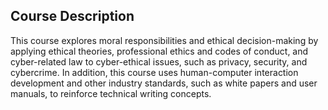 ## Course Description

This course explores moral responsibilities and ethical decision-making by applying ethical theories, professional ethics and codes of conduct, and cyber-related law to cyber-ethical issues, such as privacy, security, and cybercrime. In addition, this course uses human-computer interaction development and other industry standards, such as white papers and user manuals, to reinforce technical writing concepts.

